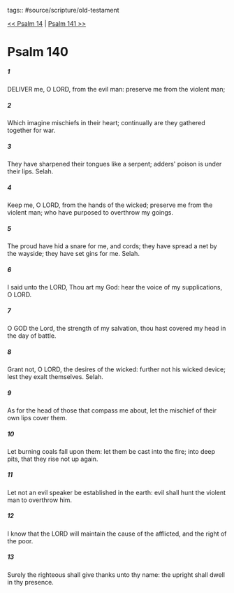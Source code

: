 tags:: #source/scripture/old-testament

[<< Psalm 14](/Old_Testament/19_Psalms/Psalm_14.md) | [Psalm 141 >>](/Old_Testament/19_Psalms/Psalm_141.md)

# Psalm 140

##### 1

DELIVER me, O LORD, from the evil man: preserve me from the violent man;

##### 2

Which imagine mischiefs in their heart; continually are they gathered together for war.

##### 3

They have sharpened their tongues like a serpent; adders' poison is under their lips. Selah.

##### 4

Keep me, O LORD, from the hands of the wicked; preserve me from the violent man; who have purposed to overthrow my goings.

##### 5

The proud have hid a snare for me, and cords; they have spread a net by the wayside; they have set gins for me. Selah.

##### 6

I said unto the LORD, Thou art my God: hear the voice of my supplications, O LORD.

##### 7

O GOD the Lord, the strength of my salvation, thou hast covered my head in the day of battle.

##### 8

Grant not, O LORD, the desires of the wicked: further not his wicked device; lest they exalt themselves. Selah.

##### 9

As for the head of those that compass me about, let the mischief of their own lips cover them.

##### 10

Let burning coals fall upon them: let them be cast into the fire; into deep pits, that they rise not up again.

##### 11

Let not an evil speaker be established in the earth: evil shall hunt the violent man to overthrow him.

##### 12

I know that the LORD will maintain the cause of the afflicted, and the right of the poor.

##### 13

Surely the righteous shall give thanks unto thy name: the upright shall dwell in thy presence.
